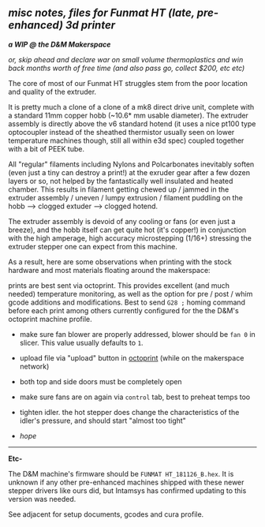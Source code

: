 
## *misc notes, files for Funmat HT (late, pre-enhanced) 3d printer*

***a WIP @ the D&M Makerspace***

*or, skip ahead and declare war on small volume thermoplastics and win back months worth of free time (and also pass go, collect $200, etc etc)*



The core of most of our Funmat HT struggles stem from the poor location and quality of the extruder.

 It is pretty much a clone of a clone of a mk8 direct drive unit, complete with a standard 11mm copper hobb (~10.6* mm usable diameter).  The extruder assembly is directly above the v6 standard hotend (it uses a nice pt100 type optocoupler instead of the sheathed thermistor usually seen on lower temperature machines though, still all within e3d spec) coupled together with a bit of PEEK tube.

 All "regular" filaments including Nylons and Polcarbonates inevitably soften (even just a tiny can destroy a print!) at the exruder gear after a few dozen layers or so, not helped by the fantastically well insulated and heated chamber.  This results in filament getting chewed up / jammed in the extruder assembly / uneven / lumpy extrusion / filament puddling on the hobb --> clogged extuder --> clogged hotend.

 The extruder assembly is devoid of any cooling or fans (or even just a breeze), and the hobb itself can get quite hot (it's copper!) in conjunction with the high amperage, high accuracy microstepping (1/16+) stressing the extruder stepper one can expect from this machine.  

As a result, here are some observations when printing with the stock hardware and most materials floating around the makerspace:

prints are best sent via octoprint.  This provides excellent (and much needed) temperature monitoring, as well as the option for pre / post / whim gcode additions and modifications.  Best to send `G28 ;` homing command before each print among others currently configured for the the D&M's octoprint machine profile.  

- make sure fan  blower are properly addressed, blower should be `fan 0` in slicer.  This value  usually defaults to `1`.

-  upload file via "upload" button in [octoprint](http://octopi.local/) (while on the makerspace network)

- both top and side doors must be completely open

- make sure fans are on again via `control` tab, best to preheat temps too

- tighten idler.  the hot stepper does change the characteristics of the idler's pressure, and should start "almost too tight"

- *hope*

* * *


**Etc-**  


The D&M machine's firmware should be `FUNMAT HT_181126_B.hex`.  It is unknown if any other pre-enhanced machines shipped with these newer stepper drivers like ours did, but Intamsys has confirmed updating to this version was needed.  

See adjacent for setup documents, gcodes and cura profile.
